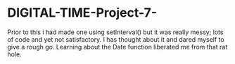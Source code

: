 # DIGITAL-TIME-Project-7-
Prior to this i had made one using setInterval() but it was really messy; lots of code and yet not satisfactory. I has thought about it and dared myself to give a rough go. Learning about the Date function liberated me from that rat hole.
